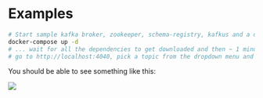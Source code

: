 # Examples

```bash
# Start sample kafka broker, zookeeper, schema-registry, kafkus and a dummy producer
docker-compose up -d
# ... wait for all the dependencies to get downloaded and then ~ 1 minute for everything to start
# go to http://localhost:4040, pick a topic from the dropdown menu and hit ▶ to start consuming.
```

You should be able to see something like this:

![](../pic/kafkus.gif)
